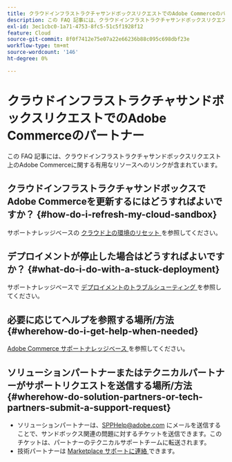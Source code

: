 ```yaml
---
title: クラウドインフラストラクチャサンドボックスリクエストでのAdobe Commerceのパートナー
description: この FAQ 記事には、クラウドインフラストラクチャサンドボックスリクエスト上のAdobe Commerceに関する有用なリソースへのリンクが含まれています。
exl-id: 3ec1cbc0-1a71-4753-8fc5-51c5f1928f12
feature: Cloud
source-git-commit: 8f0f7412e75e07a22e66236b88c095c698dbf23e
workflow-type: tm+mt
source-wordcount: '146'
ht-degree: 0%

---
```


# クラウドインフラストラクチャサンドボックスリクエストでのAdobe Commerceのパートナー

この FAQ 記事には、クラウドインフラストラクチャサンドボックスリクエスト上のAdobe Commerceに関する有用なリソースへのリンクが含まれています。

## クラウドインフラストラクチャサンドボックスでAdobe Commerceを更新するにはどうすればよいですか？ {#how-do-i-refresh-my-cloud-sandbox}

サポートナレッジベースの [ クラウド上の環境のリセット ](/help/how-to/general/reset-environment-on-cloud.md) を参照してください。

## デプロイメントが停止した場合はどうすればよいですか？ {#what-do-i-do-with-a-stuck-deployment}

サポートナレッジベースで [ デプロイメントのトラブルシューティング ](/help/troubleshooting/deployment/magento-deployment-troubleshooter.md) を参照してください。

## 必要に応じてヘルプを参照する場所/方法 {#wherehow-do-i-get-help-when-needed}

[Adobe Commerce サポートナレッジベース ](https://support.magento.com/hc/en-us) を参照してください。

## ソリューションパートナーまたはテクニカルパートナーがサポートリクエストを送信する場所/方法 {#wherehow-do-solution-partners-or-tech-partners-submit-a-support-request}

* ソリューションパートナーは、[SPPHelp@adobe.com](mailto:SPPHelp@adobe.com) にメールを送信することで、サンドボックス関連の問題に対するチケットを送信できます。このチケットは、パートナーのテクニカルサポートチームに転送されます。
* 技術パートナーは [Marketplace サポートに連絡 ](mailto:commercemarketplacesupport@adobe.com) できます。
